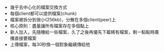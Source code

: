 * 幾乎去中心化的檔案交換方式
* 每個client都可以提供檔案(chunk)
* 檔案被拆分到很小(256kb)，分散在多個client(peer)上
* 核心原則：盡量讓所有檔案存在多個點上
* 新人加入，先隨機給一些檔案，久了之後再優先下載稀有檔案，剩一點點時廣播直接要檔案
* 上傳檔案，每30秒換一個對象繼續傳給他